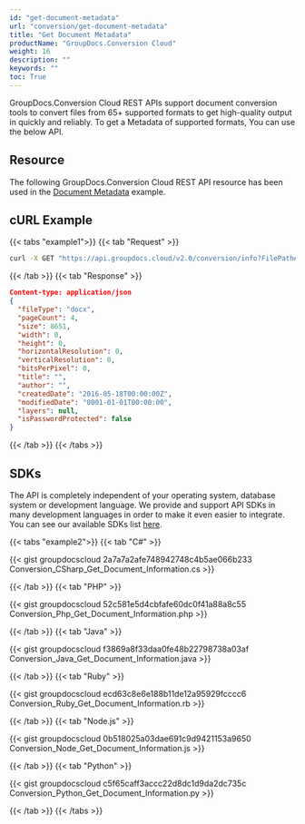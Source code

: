 ```yaml
---
id: "get-document-metadata"
url: "conversion/get-document-metadata"
title: "Get Document Metadata"
productName: "GroupDocs.Conversion Cloud"
weight: 16
description: ""
keywords: ""
toc: True
---
```

GroupDocs.Conversion Cloud REST APIs support document conversion tools to convert files from 65+ supported formats to get high-quality output in quickly and reliably. To get a Metadata of supported formats, You can use the below API.

## Resource

The following GroupDocs.Conversion Cloud REST API resource has been used in the [Document Metadata](https://apireference.groupdocs.cloud/conversion/#/Conversion/GetSupportedConversionTypes) example.

## cURL Example

{{< tabs "example1">}} {{< tab "Request" >}}

```bash
curl -X GET "https://api.groupdocs.cloud/v2.0/conversion/info?FilePath#words/four-pages.docx" -H "accept: application/json" -H "authorization: Bearer [Access Token]"
```

{{< /tab >}} {{< tab "Response" >}}

```json
Content-type: application/json
{
  "fileType": "docx",
  "pageCount": 4,
  "size": 8651,
  "width": 0,
  "height": 0,
  "horizontalResolution": 0,
  "verticalResolution": 0,
  "bitsPerPixel": 0,
  "title": "",
  "author": "",
  "createdDate": "2016-05-18T00:00:00Z",
  "modifiedDate": "0001-01-01T00:00:00",
  "layers": null,
  "isPasswordProtected": false
}
```
{{< /tab >}} {{< /tabs >}}

## SDKs

The API is completely independent of your operating system, database system or development language. We provide and support API SDKs in many development languages in order to make it even easier to integrate. You can see our available SDKs list [here](https://github.com/groupdocs-conversion-cloud).

{{< tabs "example2">}} {{< tab "C#" >}}

{{< gist groupdocscloud 2a7a7a2afe748942748c4b5ae066b233 Conversion_CSharp_Get_Document_Information.cs >}}

{{< /tab >}} {{< tab "PHP" >}}

{{< gist groupdocscloud 52c581e5d4cbfafe60dc0f41a88a8c55 Conversion_Php_Get_Document_Information.php >}}

{{< /tab >}} {{< tab "Java" >}}

{{< gist groupdocscloud f3869a8f33daa0fe48b22798738a03af Conversion_Java_Get_Document_Information.java >}}

{{< /tab >}} {{< tab "Ruby" >}}

{{< gist groupdocscloud ecd63c8e6e188b11de12a95929fcccc6 Conversion_Ruby_Get_Document_Information.rb >}}

{{< /tab >}} {{< tab "Node.js" >}}

{{< gist groupdocscloud 0b518025a03dae691c9d9421153a9650 Conversion_Node_Get_Document_Information.js >}}

{{< /tab >}} {{< tab "Python" >}}

{{< gist groupdocscloud c5f65caff3accc22d8dc1d9da2dc735c Conversion_Python_Get_Document_Information.py >}}

{{< /tab >}} {{< /tabs >}}
